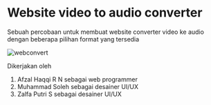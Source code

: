 # Website video to audio converter

Sebuah percobaan untuk membuat website converter video ke audio dengan beberapa pilihan format yang tersedia

![webconvert](https://imgur.com/ba7b3d41-eb78-4e68-9dce-fb57eb07aafb)

Dikerjakan oleh
1. Afzal Haqqi R N sebagai web programmer
2. Muhammad Soleh sebagai desainer UI/UX
3. Zalfa Putri S sebagai desainer UI/UX
